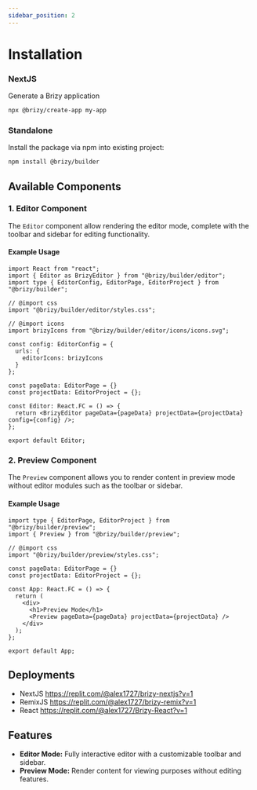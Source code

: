 ```yaml
---
sidebar_position: 2
---
```


# Installation

### NextJS
Generate a Brizy application

```bash
npx @brizy/create-app my-app
```

### Standalone
Install the package via npm into existing project:

```bash
npm install @brizy/builder
```

## Available Components

### 1. Editor Component
The `Editor` component allow rendering the editor mode, complete with the toolbar and sidebar for editing functionality.

#### Example Usage
```tsx
import React from "react";
import { Editor as BrizyEditor } from "@brizy/builder/editor";
import type { EditorConfig, EditorPage, EditorProject } from "@brizy/builder";

// @import css
import "@brizy/builder/editor/styles.css";

// @import icons
import brizyIcons from "@brizy/builder/editor/icons/icons.svg";

const config: EditorConfig = {
  urls: {
    editorIcons: brizyIcons
  }
};

const pageData: EditorPage = {}
const projectData: EditorProject = {};

const Editor: React.FC = () => {
  return <BrizyEditor pageData={pageData} projectData={projectData} config={config} />;
};

export default Editor;
```

### 2. Preview Component
The `Preview` component allows you to render content in preview mode without editor modules such as the toolbar or sidebar.

#### Example Usage
```tsx
import type { EditorPage, EditorProject } from "@brizy/builder/preview";
import { Preview } from "@brizy/builder/preview";

// @import css
import "@brizy/builder/preview/styles.css";

const pageData: EditorPage = {}
const projectData: EditorProject = {};

const App: React.FC = () => {
  return (
    <div>
      <h1>Preview Mode</h1>
      <Preview pageData={pageData} projectData={projectData} />
    </div>
  );
};

export default App;
```


## Deployments
- NextJS https://replit.com/@alex1727/brizy-nextjs?v=1
- RemixJS https://replit.com/@alex1727/brizy-remix?v=1
- React https://replit.com/@alex1727/Brizy-React?v=1

## Features
- **Editor Mode:** Fully interactive editor with a customizable toolbar and sidebar.
- **Preview Mode:** Render content for viewing purposes without editing features.

